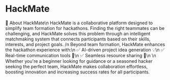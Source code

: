 # HackMate
🌟 About HackMate\n
HackMate is a collaborative platform designed to simplify team formation for hackathons. Finding the right teammates can be challenging, and HackMate solves this problem through an intelligent matchmaking system that connects participants based on their skills, interests, and project goals.
/n
Beyond team formation, HackMate enhances the hackathon experience with:\n
✅ AI-driven project idea generation 💡\n
✅ Real-time communication tools 📢\n
✅ Seamless resource sharing 📂\n
\n
Whether you're a beginner looking for guidance or a seasoned hacker seeking the perfect team, HackMate makes collaboration effortless, boosting innovation and increasing success rates for all participants.

